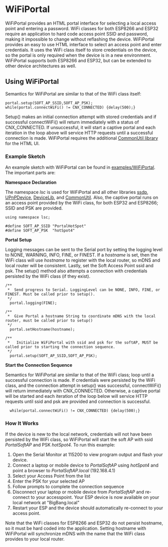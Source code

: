 # WiFiPortal
 WiFiPortal provides an HTML portal interface for selecting a local access point and entering a password. WiFi classes for both ESP8266 and ESP32 require  an application to hard code access point SSID and password, making it impossible to change without reflashing the device. WiFiPortal provides an easy to use HTML interface to select an access point and enter credentials. It uses the WiFi class itself to store credentials on the device, so the portal is only required when the device is in a new environment. WiFiPortal supports both ESP8266 and ESP32, but can be extended to other device architectures as well.
 
## Using WiFiPortal ##

Semantics for WiFiPortal are similar to that of the WiFi class itself:

```
portal.setup(SOFT_AP_SSID,SOFT_AP_PSK);
while(portal.connectWiFi() != CNX_CONNECTED) {delay(500);}
```

Setup() makes an initial connection attempt with stored credentials and if successful connectWiFi() will return immediately with a status of CNX_CONNECTED. If unsuccessful, it will start a captive portal and each iteration in the loop above will service HTTP requests until a successful connection is made.
WiFiPortal requires the additional [CommonUtil library](https://github.com/dltoth/CommonUtil/) for the HTML UI.

### Example Sketch ###

An example sketch with WiFiPortal can be found in [examples/WiFiPortal](). The important parts are:

**Namespace Declaration**

The namespace *lsc* is used for WiFiPortal and all other libraries [ssdp](https://github.com/dltoth/ssdp/), [UPnPDevice](https://github.com/dltoth/UPnPDevice/), [DeviceLib](https://github.com/dltoth/DeviceLib/), and [CommonUtil](https://github.com/dltoth/CommonUtil/). Also, the captive portal runs on an access point provided by the WiFi class, for both ESP32 and ESP8266; SSID and PSK are provided.

```
using namespace lsc;

#define SOFT_AP_SSID "PortalHotSpot"
#define SOFT_AP_PSK  "hotSpot4"

```
**Portal Setup**

Logging messages can be sent to the Serial port by setting the logging level to NONE, WARNING, INFO, FINE, or FINEST. If a *hostname* is set, then the WiFi class will use *hostname* to register with the local router, so mDNS and local router will be consistent. Lastly, set the Soft Access Point ssid and psk. The setup() method also attempts a connection with credentials persisted by the WiFi class (if they exist).

```
/**
 *  Send progress to Serial. LoggingLevel can be NONE, INFO, FINE, or FINEST. Must be called prior to setup().
 */
  portal.logging(FINE);

/**
 *  Give Portal a hostname String to coordinate mDNS with the local router, must be called prior to setup()
 */
  portal.setHostname(hostname);

/**
 *   Initialize WiFiPortal with ssid and psk for the softAP, MUST be called prior to starting the connection sequence.
 */
  portal.setup(SOFT_AP_SSID,SOFT_AP_PSK);  

```
**Start the Connection Sequence**

Semantics for WiFiPortal are similar to that of the WiFi class; loop until a successful connection is made. If credentials were persisted by the WiFi class, and the connection attempt in setup() was successful, connectWiFi() will return immediately with CNX_CONNECTED. Otherwise, a captive portal will be started and each iteration of the loop below will service HTTP requests until ssid and psk are provided and connection is successful.

```
  while(portal.connectWiFi() != CNX_CONNECTED) {delay(500);}

```

### How It Works ###

 If the device is new to the local network, credentials will not have been persisted by the WiFi class, so WiFiPortal will start the soft AP with ssid *PortalSoftAP* and PSK *hotSpot4*. To run this example:
 1. Open the Serial Monitor at 115200 to view program output and flash your device.
 2. Connect a laptop or mobile device to *PortalSoftAP* using *hotSpot4* and point a browser to *PortalSoftAP.local* (192.168.4.1)
 3. Select your Access Point from the list
 4. Enter the PSK for your selected AP 
 5. Follow prompts to complete the connection sequence
 6. Disconnect your laptop or mobile device from *PortalSoftAP* and re-connect to your accesspoint. Your ESP device is now available on your local network at "BigBang.local"
 7. Restart your ESP and the device should automatically re-connect to your access point.

Note that the WiFi classes for ESP8266 and ESP32 do not persist hostname, so it must be hard coded into the application. Setting hostname with WiFiPortal will synchronize mDNS with the name that the WiFi class provides to your local router.
 


